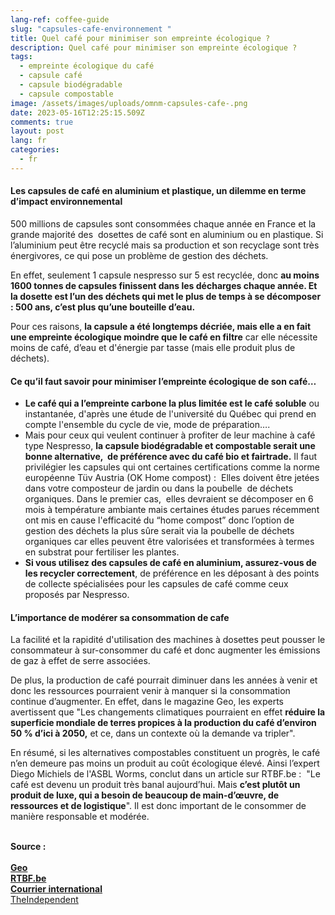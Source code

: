 ```yaml
---
lang-ref: coffee-guide
slug: "capsules-cafe-environnement "
title: Quel café pour minimiser son empreinte écologique ?
description: Quel café pour minimiser son empreinte écologique ?
tags:
  - empreinte écologique du café
  - capsule café
  - capsule biodégradable
  - capsule compostable
image: /assets/images/uploads/omnm-capsules-cafe-.png
date: 2023-05-16T12:25:15.509Z
comments: true
layout: post
lang: fr
categories:
  - fr
---
```

#### Les capsules de café en aluminium et plastique, un dilemme en terme d’impact environnemental

500 millions de capsules sont consommées chaque année en France et la grande majorité des  dosettes de café sont en aluminium ou en plastique. Si l’aluminium peut être recyclé mais sa production et son recyclage sont très énergivores, ce qui pose un problème de gestion des déchets. 

En effet, seulement 1 capsule nespresso sur 5 est recyclée, donc **au moins 1600 tonnes de capsules finissent dans les décharges chaque année. Et la dosette est l’un des déchets qui met le plus de temps à se décomposer : 500 ans, c’est plus qu’une bouteille d’eau.**

Pour ces raisons, **la capsule a été longtemps décriée, mais elle a en fait une empreinte écologique moindre que le café en filtre** car elle nécessite moins de café, d’eau et d'énergie par tasse (mais elle produit plus de déchets). 

#### Ce qu’il faut savoir pour minimiser l’empreinte écologique de son café… 

* **Le café qui a l’empreinte carbone la plus limitée est le café soluble** ou instantanée, d'après une étude de l'université du Québec qui prend en compte l'ensemble du cycle de vie, mode de préparation….
* Mais pour ceux qui veulent continuer à profiter de leur machine à café type Nespresso, **la capsule biodégradable et compostable serait une bonne alternative,  de préférence avec du café bio et fairtrade.** Il faut privilégier les capsules qui ont certaines certifications comme la norme européenne Tüv Austria (OK Home compost) :  Elles doivent être jetées dans votre composteur de jardin ou dans la poubelle  de déchets organiques. Dans le premier cas,  elles devraient se décomposer en 6 mois à température ambiante mais certaines études parues récemment ont mis en cause l'efficacité du “home compost” donc l’option de gestion des déchets la plus sûre serait via la poubelle de déchets organiques car elles peuvent être valorisées et transformées à termes en substrat pour fertiliser les plantes. 
* **Si vous utilisez des capsules de café en aluminium, assurez-vous de les recycler correctement**, de préférence en les déposant à des points de collecte spécialisées pour les capsules de café comme ceux proposés par Nespresso.

#### L’importance de modérer sa consommation de cafe

La facilité et la rapidité d'utilisation des machines à dosettes peut pousser le consommateur à sur-consommer du café et donc augmenter les émissions de gaz à effet de serre associées.

De plus, la production de café pourrait diminuer dans les années à venir et donc les ressources pourraient venir à manquer si la consommation continue d’augmenter. En effet, dans le magazine Geo, les experts avertissent que "Les changements climatiques pourraient en effet **réduire la superficie mondiale de terres propices à la production du café d’environ 50 % d’ici à 2050,** et ce, dans un contexte où la demande va tripler". 

En résumé, si les alternatives compostables constituent un progrès, le café n’en demeure pas moins un produit au coût écologique élevé. Ainsi l’expert Diego Michiels de l'ASBL Worms, conclut dans un article sur RTBF.be :  "Le café est devenu un produit très banal aujourd’hui. Mais **c’est plutôt un produit de luxe, qui a besoin de beaucoup de main-d’œuvre, de ressources et de logistique**". Il est donc important de le consommer de manière responsable et modérée.

\
**Source :**\
\
**[Geo](https://www.geo.fr/environnement/capsule-filtre-ou-instantane-le-cafe-le-plus-nocif-pour-le-climat-nest-pas-celui-que-vous-pensez-213276#)**\
**[RTBF.be](https://www.rtbf.be/article/une-capsule-de-cafe-compostable-est-elle-eco-friendly-en-termes-de-bilan-carbone-le-cafe-pese-3x-plus-que-lemballage-11109223)**\
**[Courrier international](https://www.courrierinternational.com/article/chiffre-du-jour-les-capsules-de-cafe-un-fleau-environnemental)**\
[TheIndependent](https://www.independent.co.uk/climate-change/news/coffee-pods-decompose-plastic-pollution-b1932664.html)